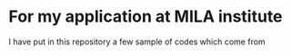 # For my application at MILA institute 

I have put in this repository a few sample of codes which come from 
